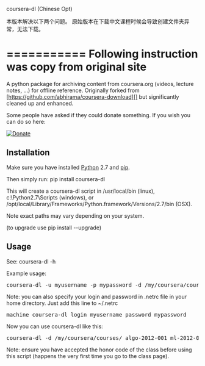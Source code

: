 coursera-dl (Chinese Opt)

本版本解决以下两个问题。
原始版本在下载中文课程时候会导致创建文件夹异常，无法下载。

===========
Following instruction was copy from original site
===========

A python package for archiving content from coursera.org (videos,
lecture notes, ...) for offline reference. Originally forked from
[https://github.com/abhirama/coursera-download][] but significantly
cleaned up and enhanced.

Some people have asked if they could donate something. If you wish you can do so here:

[![Donate](https://www.paypalobjects.com/en_US/i/btn/btn_donate_LG.gif)](https://www.paypal.com/cgi-bin/webscr?cmd=_donations&business=A6HCYM6JBJY5N&lc=US&item_name=Dirk%20Gorissen&currency_code=GBP&bn=PP%2dDonationsBF%3abtn_donate_LG%2egif%3aNonHosted)

Installation
------------

Make sure you have installed [Python][] 2.7 and [pip][].

Then simply run: pip install coursera-dl

This will create a coursera-dl script in /usr/local/bin (linux), 
c:\\Python2.7\\Scripts (windows), or /opt/local/Library/Frameworks/Python.framework/Versions/2.7/bin (OSX).

Note exact paths may vary depending on your system.

(to upgrade use pip install --upgrade)

Usage
-----

See: coursera-dl -h

Example usage:

<pre>
coursera-dl -u myusername -p mypassword -d /my/coursera/courses/ algo-2012-001 ml-2012-002
</pre>

Note: you can also specify your login and password in .netrc file in your home directory.
Just add this line to ~/.netrc
<pre>
machine coursera-dl login myusername password mypassword
</pre>

Now you can use coursera-dl like this:

<pre>
coursera-dl -d /my/coursera/courses/ algo-2012-001 ml-2012-002
</pre>

Note: ensure you have accepted the honor code of the class before using
this script (happens the very first time you go to the class page).

  [https://github.com/abhirama/coursera-download]: https://github.com/abhirama/coursera-download
  [Python]: http://www.python.org/download/
  [pip]: http://www.pip-installer.org/en/latest/installing.html
